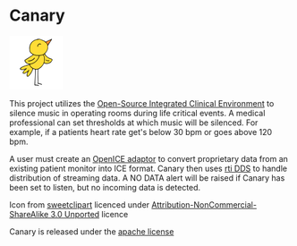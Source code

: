 # Canary

![Canary Icon](https://raw.githubusercontent.com/csci427/canary/master/app/src/main/res/mipmap-xhdpi/ic_launcher.png)

This project utilizes the [Open-Source Integrated Clinical Environment](https://www.openice.info/) to silence music in operating rooms during life critical events. A medical professional can set thresholds at which music will be silenced. For example, if a patients heart rate get's below 30 bpm or goes above 120 bpm. 

A user must create an [OpenICE adaptor](https://www.openice.info/docs/4_device-adapter-setup.html) to convert proprietary data from an existing patient monitor into ICE format. Canary then uses [rti DDS](https://www.rti.com/products/dds/) to handle distribution of streaming data. A NO DATA alert will be raised if Canary has been set to listen, but no incoming data is detected.

Icon from [sweetclipart](http://sweetclipart.com/cute-yellow-canary-bird-1987) licenced under [ Attribution-NonCommercial-ShareAlike 3.0 Unported](http://creativecommons.org/licenses/by-nc-sa/3.0/) licence

Canary is released under the [apache license](http://www.apache.org/licenses/LICENSE-2.0)
